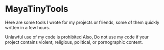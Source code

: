 # MayaTinyTools
Here are some tools I wrote for my projects or friends, some of them quickly written in a few hours.

Unlawful use of my code is prohibited
Also, Do not use my code if your project contains violent, religious, political, or pornographic content.
